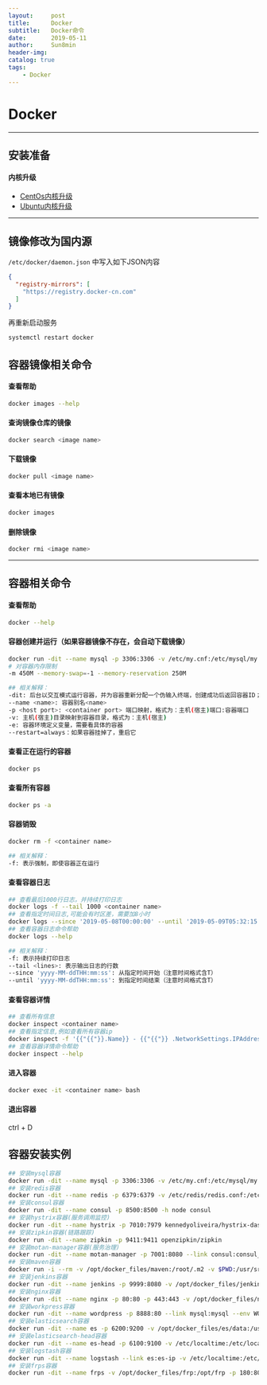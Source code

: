 ```yaml
---
layout:     post
title:      Docker
subtitle:   Docker命令
date:       2019-05-11
author:     Sun8min
header-img:
catalog: true
tags:
    - Docker
---
```


# Docker

---
## 安装准备
#### 内核升级

- [CentOs内核升级]
- [Ubuntu内核升级]

---
## 镜像修改为国内源
```/etc/docker/daemon.json``` 中写入如下JSON内容
```json
{
  "registry-mirrors": [
    "https://registry.docker-cn.com"
  ]
}
```

再重新启动服务
```bash
systemctl restart docker
```

## 容器镜像相关命令
#### 查看帮助
```bash
docker images --help
```
#### 查询镜像仓库的镜像
```bash
docker search <image name>
```
#### 下载镜像
```bash
docker pull <image name>
```
#### 查看本地已有镜像
```bash
docker images 
```
#### 删除镜像
```bash
docker rmi <image name>
```

---
## 容器相关命令
#### 查看帮助
```bash
docker --help
```
#### 容器创建并运行（如果容器镜像不存在，会自动下载镜像）
```bash
docker run -dit --name mysql -p 3306:3306 -v /etc/my.cnf:/etc/mysql/my.cnf -v /data/mysql:/var/lib/mysql -e MYSQL_ROOT_PASSWORD=123123 --restart=always  mysql
# 对容器内存限制
-m 450M --memory-swap=-1 --memory-reservation 250M

## 相关解释：
-dit: 后台以交互模式运行容器，并为容器重新分配一个伪输入终端，创建成功后返回容器ID；
--name <name>: 容器别名<name>
-p <host port>: <container port> 端口映射，格式为：主机(宿主)端口:容器端口
-v: 主机(宿主)目录映射到容器目录，格式为：主机(宿主)
-e: 容器环境定义变量，需要看具体的容器
--restart=always：如果容器挂掉了，重启它
```
#### 查看正在运行的容器
```bash
docker ps
```
#### 查看所有容器
```bash
docker ps -a
```
#### 容器销毁
```bash
docker rm -f <container name>

## 相关解释：
-f: 表示强制，即使容器正在运行
```
#### 查看容器日志
```bash
## 查看最后1000行日志，并持续打印日志
docker logs -f --tail 1000 <container name>
## 查看指定时间日志,可能会有时区差，需要加8小时
docker logs --since '2019-05-08T00:00:00' --until '2019-05-09T05:32:15' <container name>
## 查看容器日志命令帮助
docker logs --help

## 相关解释：
-f: 表示持续打印日志
--tail <lines>: 表示输出日志的行数
--since 'yyyy-MM-ddTHH:mm:ss': 从指定时间开始（注意时间格式含T）
--until 'yyyy-MM-ddTHH:mm:ss': 到指定时间结束（注意时间格式含T）
```
#### 查看容器详情
```bash
## 查看所有信息
docker inspect <container name>
## 查看指定信息,例如查看所有容器ip
docker inspect -f '{{"{{"}}.Name}} - {{"{{"}} .NetworkSettings.IPAddress }}' $(docker ps -aq)
## 查看容器详情命令帮助
docker inspect --help
```
#### 进入容器
```bash
docker exec -it <container name> bash
```
#### 退出容器
ctrl + D

## 容器安装实例
```bash
## 安装mysql容器
docker run -dit --name mysql -p 3306:3306 -v /etc/my.cnf:/etc/mysql/my.cnf -v /data/mysql:/var/lib/mysql -e MYSQL_ROOT_PASSWORD=123123 --restart=always  mysql
## 安装redis容器
docker run -dit --name redis -p 6379:6379 -v /etc/redis/redis.conf:/etc/redis/redis.conf redis redis-server /etc/redis/redis.conf
## 安装consul容器
docker run -dit --name consul -p 8500:8500 -h node consul
## 安装hystrix容器(服务调用监控)
docker run -dit --name hystrix -p 7010:7979 kennedyoliveira/hystrix-dashboard
## 安装zipkin容器(链路跟踪)
docker run -dit --name zipkin -p 9411:9411 openzipkin/zipkin
## 安装motan-manager容器(服务治理)
docker run -dit --name motan-manager -p 7001:8080 --link consul:consul_ip -v /opt/docker_files/motan-manager:/opt java java -jar /opt/motan-manager.jar
## 安装maven容器
docker run -i --rm -v /opt/docker_files/maven:/root/.m2 -v $PWD:/usr/src/mymaven -w /usr/src/mymaven maven
## 安装jenkins容器
docker run -dit --name jenkins -p 9999:8080 -v /opt/docker_files/jenkins:/var/jenkins_home -v /var/run/docker.sock:/var/run/docker.sock -v /usr/bin/docker:/usr/bin/docker -v /lib64/libltdl.so.7:/usr/lib/libltdl.so.7 jenkins
## 安装nginx容器
docker run -dit --name nginx -p 80:80 -p 443:443 -v /opt/docker_files/nginx/www:/www -v /opt/docker_files/nginx/conf:/etc/nginx -v /opt/docker_files/nginx/conf/nginx.conf:/etc/nginx/nginx.conf -v /opt/docker_files/nginx/logs:/wwwlogs nginx
## 安装workpress容器
docker run -dit --name wordpress -p 8888:80 --link mysql:mysql --env WORDPRESS_DB_PASSWORD=123123 -v /opt/docker_files/wordpress:/var/www/html wordpress
## 安装elasticsearch容器
docker run -dit --name es -p 6200:9200 -v /opt/docker_files/es/data:/usr/share/elasticsearch/data -v /etc/localtime:/etc/localtime -v /opt/docker_files/es/conf/elasticsearch.yml:/usr/share/elasticsearch/config/elasticsearch.yml hub.c.163.com/library/elasticsearch:5.5.2
## 安装elasticsearch-head容器
docker run -dit --name es-head -p 6100:9100 -v /etc/localtime:/etc/localtime -v /opt/docker_files/es-head-js/app.js:/usr/src/app/_site/app.js mobz/elasticsearch-head:5
## 安装logstash容器
docker run -dit --name logstash --link es:es-ip -v /etc/localtime:/etc/localtime -v /opt/docker_files/logstash/mysql:/var/lib/logstash/mysql hub.c.163.com/library/logstash:5.5.2 -f /var/lib/logstash/mysql/mysql.conf
## 安装frps容器
docker run -dit --name frps -v /opt/docker_files/frp:/opt/frp -p 180:80 -p 1443:443 -p 7000:7000 ubuntu bash -c "cd /opt/frp && ./frps -c ./frps.ini"
```

[CentOs内核升级]: https://linux.cn/article-8310-1.html
[Ubuntu内核升级]: https://linux.cn/article-8284-1.html